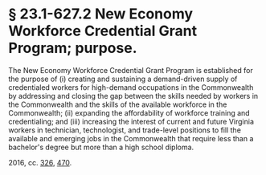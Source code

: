 # § 23.1-627.2 New Economy Workforce Credential Grant Program; purpose.

<p>The New Economy Workforce Credential Grant Program is established for the purpose of (i) creating and sustaining a demand-driven supply of credentialed workers for high-demand occupations in the Commonwealth by addressing and closing the gap between the skills needed by workers in the Commonwealth and the skills of the available workforce in the Commonwealth; (ii) expanding the affordability of workforce training and credentialing; and (iii) increasing the interest of current and future Virginia workers in technician, technologist, and trade-level positions to fill the available and emerging jobs in the Commonwealth that require less than a bachelor's degree but more than a high school diploma.</p><p>2016, cc. <a href='http://lis.virginia.gov/cgi-bin/legp604.exe?161+ful+CHAP0326'>326</a>, <a href='http://lis.virginia.gov/cgi-bin/legp604.exe?161+ful+CHAP0470'>470</a>.</p>